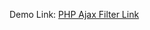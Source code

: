 Demo Link: <a href="http://subhamchoudhary.great-site.net/P2-B2C-Project/b2c.php"> PHP Ajax Filter Link</a>
